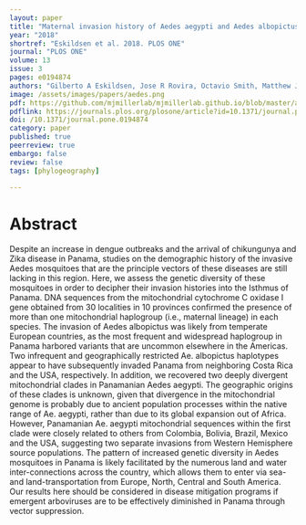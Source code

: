 ```yaml
---
layout: paper
title: "Maternal invasion history of Aedes aegypti and Aedes albopictus into the Isthmus of Panama: Implications for the control of emergent viral disease agents"
year: "2018"
shortref: "Eskildsen et al. 2018. PLOS ONE"
journal: "PLOS ONE"
volume: 13
issue: 3
pages: e0194874
authors: "Gilberto A Eskildsen, Jose R Rovira, Octavio Smith, Matthew J Miller, Kelly L Bennett, W Owen McMillan, Jose Loaiza"
image: /assets/images/papers/aedes.png
pdf: https://github.com/mjmillerlab/mjmillerlab.github.io/blob/master/assets/pdfs/2018eskildsen.pdf
pdflink: https://journals.plos.org/plosone/article?id=10.1371/journal.pone.0194874
doi: /10.1371/journal.pone.0194874
category: paper
published: true
peerreview: true
embargo: false
review: false
tags: [phylogeography]

---
```


# Abstract

Despite an increase in dengue outbreaks and the arrival of chikungunya and Zika disease in Panama, studies on the demographic history of the invasive Aedes mosquitoes that are the principle vectors of these diseases are still lacking in this region. Here, we assess the genetic diversity of these mosquitoes in order to decipher their invasion histories into the Isthmus of Panama. DNA sequences from the mitochondrial cytochrome C oxidase I gene obtained from 30 localities in 10 provinces confirmed the presence of more than one mitochondrial haplogroup (i.e., maternal lineage) in each species. The invasion of Aedes albopictus was likely from temperate European countries, as the most frequent and widespread haplogroup in Panama harbored variants that are uncommon elsewhere in the Americas. Two infrequent and geographically restricted Ae. albopictus haplotypes appear to have subsequently invaded Panama from neighboring Costa Rica and the USA, respectively. In addition, we recovered two deeply divergent mitochondrial clades in Panamanian Aedes aegypti. The geographic origins of these clades is unknown, given that divergence in the mitochondrial genome is probably due to ancient population processes within the native range of Ae. aegypti, rather than due to its global expansion out of Africa. However, Panamanian Ae. aegypti mitochondrial sequences within the first clade were closely related to others from Colombia, Bolivia, Brazil, Mexico and the USA, suggesting two separate invasions from Western Hemisphere source populations. The pattern of increased genetic diversity in Aedes mosquitoes in Panama is likely facilitated by the numerous land and water inter-connections across the country, which allows them to enter via sea- and land-transportation from Europe, North, Central and South America. Our results here should be considered in disease mitigation programs if emergent arboviruses are to be effectively diminished in Panama through vector suppression.
